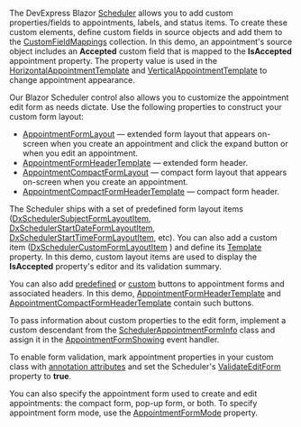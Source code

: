 The DevExpress Blazor [Scheduler](https://docs.devexpress.com/Blazor/DevExpress.Blazor.DxScheduler) allows you to add custom properties/fields to appointments, labels, and status items. To create these custom elements, define custom fields in source objects and add them to the [CustomFieldMappings](https://docs.devexpress.com/Blazor/DevExpress.Blazor.Base.DxSchedulerMappingsBase.CustomFieldMappings) collection. In this demo, an appointment's source object includes an **Accepted** custom field that is mapped to the **IsAccepted** appointment property. The property value is used in the [HorizontalAppointmentTemplate](https://docs.devexpress.com/Blazor/DevExpress.Blazor.Base.DxSchedulerDayViewBase.HorizontalAppointmentTemplate) and [VerticalAppointmentTemplate](https://docs.devexpress.com/Blazor/DevExpress.Blazor.Base.DxSchedulerDayViewBase.VerticalAppointmentTemplate) to change appointment appearance.

Our Blazor Scheduler control also allows you to customize the appointment edit form as needs dictate. Use the following properties to construct your custom form layout:

* [AppointmentFormLayout](https://docs.devexpress.com/Blazor/DevExpress.Blazor.DxScheduler.AppointmentFormLayout) — extended form layout that appears on-screen when you create an appointment and click the expand button or when you edit an appointment.
* [AppointmentFormHeaderTemplate](https://docs.devexpress.com/Blazor/DevExpress.Blazor.DxScheduler.AppointmentFormHeaderTemplate) — extended form header.
* [AppointmentCompactFormLayout](https://docs.devexpress.com/Blazor/DevExpress.Blazor.DxScheduler.AppointmentCompactFormLayout) — compact form layout that appears on-screen when you create an appointment.
* [AppointmentCompactFormHeaderTemplate](https://docs.devexpress.com/Blazor/DevExpress.Blazor.DxScheduler.AppointmentCompactFormHeaderTemplate) — compact form header.

The Scheduler ships with a set of predefined form layout items ([DxSchedulerSubjectFormLayoutItem](https://docs.devexpress.com/Blazor/DevExpress.Blazor.DxSchedulerSubjectFormLayoutItem), [DxSchedulerStartDateFormLayoutItem](https://docs.devexpress.com/Blazor/DevExpress.Blazor.DxSchedulerStartDateFormLayoutItem), [DxSchedulerStartTimeFormLayoutItem](https://docs.devexpress.com/Blazor/DevExpress.Blazor.DxSchedulerStartTimeFormLayoutItem), etc). You can also add a custom item ([DxSchedulerCustomFormLayoutItem](https://docs.devexpress.com/Blazor/DevExpress.Blazor.DxSchedulerCustomFormLayoutItem) ) and define its [Template](https://docs.devexpress.com/Blazor/DevExpress.Blazor.DxSchedulerCustomFormLayoutItem.Template) property. In this demo, custom layout items are used to display the **IsAccepted** property's editor and its validation summary.

You can also add [predefined](https://docs.devexpress.com/Blazor/DevExpress.Blazor.DxScheduler#predefined-buttons) or [custom](https://docs.devexpress.com/Blazor/DevExpress.Blazor.DxScheduler#custom-buttons) buttons to appointment forms and associated headers. In this demo, [AppointmentFormHeaderTemplate](https://docs.devexpress.com/Blazor/DevExpress.Blazor.DxScheduler.AppointmentFormHeaderTemplate) and [AppointmentCompactFormHeaderTemplate](https://docs.devexpress.com/Blazor/DevExpress.Blazor.DxScheduler.AppointmentCompactFormHeaderTemplate) contain such buttons.

To pass information about custom properties to the edit form, implement a custom descendant from the [SchedulerAppointmentFormInfo](https://docs.devexpress.com/Blazor/DevExpress.Blazor.SchedulerAppointmentFormInfo) class and assign it in the [AppointmentFormShowing](https://docs.devexpress.com/Blazor/DevExpress.Blazor.DxScheduler.AppointmentFormShowing) event handler.

To enable form validation, mark appointment properties in your custom class with [annotation attributes](https://docs.microsoft.com/en-us/aspnet/core/mvc/models/validation) and set the Scheduler's [ValidateEditForm](https://docs.devexpress.com/Blazor/DevExpress.Blazor.DxScheduler.ValidateEditForm) property to **true**.

You can also specify the appointment form used to create and edit appointments: the compact form, pop-up form, or both. To specify appointment form mode, use the [AppointmentFormMode](https://docs.devexpress.com/Blazor/DevExpress.Blazor.DxScheduler.AppointmentFormMode) property.
